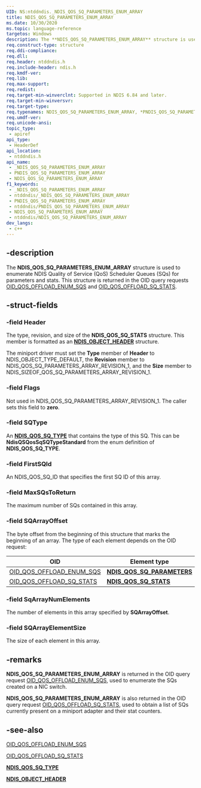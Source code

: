 ```yaml
---
UID: NS:ntddndis._NDIS_QOS_SQ_PARAMETERS_ENUM_ARRAY
title: NDIS_QOS_SQ_PARAMETERS_ENUM_ARRAY
ms.date: 10/30/2020
ms.topic: language-reference
targetos: Windows
description: The **NDIS_QOS_SQ_PARAMETERS_ENUM_ARRAY** structure is used to enumerate NDIS Quality of Service (QoS) Scheduler Queues (SQs) for parameters and stats.
req.construct-type: structure
req.ddi-compliance: 
req.dll: 
req.header: ntddndis.h
req.include-header: ndis.h
req.kmdf-ver: 
req.lib: 
req.max-support: 
req.redist: 
req.target-min-winverclnt: Supported in NDIS 6.84 and later.
req.target-min-winversvr: 
req.target-type: 
req.typenames: NDIS_QOS_SQ_PARAMETERS_ENUM_ARRAY, *PNDIS_QOS_SQ_PARAMETERS_ENUM_ARRAY, NDIS_QOS_SQ_ARRAY, *PNDIS_QOS_SQ_ARRAY
req.umdf-ver: 
req.unicode-ansi: 
topic_type:
 - apiref
api_type:
 - HeaderDef
api_location:
 - ntddndis.h
api_name:
 - _NDIS_QOS_SQ_PARAMETERS_ENUM_ARRAY
 - PNDIS_QOS_SQ_PARAMETERS_ENUM_ARRAY
 - NDIS_QOS_SQ_PARAMETERS_ENUM_ARRAY
f1_keywords:
 - _NDIS_QOS_SQ_PARAMETERS_ENUM_ARRAY
 - ntddndis/_NDIS_QOS_SQ_PARAMETERS_ENUM_ARRAY
 - PNDIS_QOS_SQ_PARAMETERS_ENUM_ARRAY
 - ntddndis/PNDIS_QOS_SQ_PARAMETERS_ENUM_ARRAY
 - NDIS_QOS_SQ_PARAMETERS_ENUM_ARRAY
 - ntddndis/NDIS_QOS_SQ_PARAMETERS_ENUM_ARRAY
dev_langs:
 - c++
---
```


## -description

The **NDIS_QOS_SQ_PARAMETERS_ENUM_ARRAY** structure is used to enumerate NDIS Quality of Service (QoS) Scheduler Queues (SQs) for parameters and stats. This structure is returned in the OID query requests [OID_QOS_OFFLOAD_ENUM_SQS](/windows-hardware/drivers/network/oid-qos-offload-enum-sqs) and [OID_QOS_OFFLOAD_SQ_STATS](/windows-hardware/drivers/network/oid-qos-offload-sq-stats).

## -struct-fields

### -field Header

The type, revision, and size of the **NDIS_QOS_SQ_STATS** structure. This member is formatted as an [**NDIS_OBJECT_HEADER**](ns-ntddndis-_ndis_object_header.md) structure.

The miniport driver must set the **Type** member of **Header** to NDIS_OBJECT_TYPE_DEFAULT, the **Revision** member to NDIS_QOS_SQ_PARAMETERS_ARRAY_REVISION_1, and the **Size** member to NDIS_SIZEOF_QOS_SQ_PARAMETERS_ARRAY_REVISION_1.

### -field Flags

Not used in NDIS_QOS_SQ_PARAMETERS_ARRAY_REVISION_1. The caller sets this field to **zero**.

### -field SQType

An [**NDIS_QOS_SQ_TYPE**](ne-ntddndis-ndis_qos_sq_type.md) that contains the type of this SQ. This can be **NdisQSQosSqSQTypeStandard** from the enum definition of **NDIS_QOS_SQ_TYPE**.

### -field FirstSQId

An NDIS_QOS_SQ_ID that specifies the first SQ ID of this array.

### -field MaxSQsToReturn

The maximum number of SQs contained in this array.

### -field SQArrayOffset

The byte offset from the beginning of this structure that marks the beginning of an array. The type of each element depends on the OID request:

|OID   |Element type   |
|----------|-----------|
|[OID_QOS_OFFLOAD_ENUM_SQS](/windows-hardware/drivers/network/oid-qos-offload-enum-sqs)     |[**NDIS_QOS_SQ_PARAMETERS**](ns-ntddndis-ndis_qos_sq_parameters.md)       |
|[OID_QOS_OFFLOAD_SQ_STATS](/windows-hardware/drivers/network/oid-qos-offload-sq-stats)|[**NDIS_QOS_SQ_STATS**](ns-ntddndis-ndis_qos_sq_stats.md)   |

### -field SqArrayNumElements

The number of elements in this array specified by **SQArrayOffset**.

### -field SQArrayElementSize

The size of each element in this array.  

## -remarks

**NDIS_QOS_SQ_PARAMETERS_ENUM_ARRAY** is returned in the OID query request [OID_QOS_OFFLOAD_ENUM_SQS](/windows-hardware/drivers/network/oid-qos-offload-enum-sqs), used to enumerate the SQs created on a NIC switch. 

**NDIS_QOS_SQ_PARAMETERS_ENUM_ARRAY** is also returned in the OID query request [OID_QOS_OFFLOAD_SQ_STATS](/windows-hardware/drivers/network/oid-qos-offload-sq-stats), used to obtain a list of SQs currently present on a miniport adapter and their stat counters.

## -see-also

[OID_QOS_OFFLOAD_ENUM_SQS](/windows-hardware/drivers/network/oid-qos-offload-enum-sqs)

[OID_QOS_OFFLOAD_SQ_STATS](/windows-hardware/drivers/network/oid-qos-offload-sq-stats)

[**NDIS_QOS_SQ_TYPE**](ne-ntddndis-ndis_qos_sq_type.md)

[**NDIS_OBJECT_HEADER**](ns-ntddndis-_ndis_object_header.md)